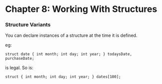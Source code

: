 # Chapter 8: Working With Structures

### Structure Variants
You can declare instances of a structure at the time it is defined.

eg:

`struct date
{
    int month;
    int day;
    int year;
} todaysDate, purchaseDate; `

is legal. So is:

`struct
{
    int month;
    int day;
    int year;
} dates[100];`
